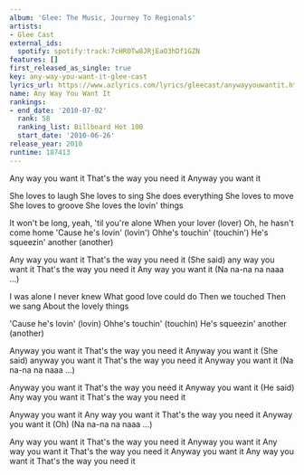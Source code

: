```yaml
---
album: 'Glee: The Music, Journey To Regionals'
artists:
- Glee Cast
external_ids:
  spotify: spotify:track:7cHROTw8JRjEaO3hDf1GZN
features: []
first_released_as_single: true
key: any-way-you-want-it-glee-cast
lyrics_url: https://www.azlyrics.com/lyrics/gleecast/anywayyouwantit.html
name: Any Way You Want It
rankings:
- end_date: '2010-07-02'
  rank: 58
  ranking_list: Billboard Hot 100
  start_date: '2010-06-26'
release_year: 2010
runtime: 187413
---
```

Any way you want it
That's the way you need it
Anyway you want it

She loves to laugh
She loves to sing
She does everything
She loves to move
She loves to groove
She loves the lovin' things

It won't be long, yeah, 'til you're alone
When your lover (lover)
Oh, he hasn't come home
'Cause he's lovin' (lovin')
Ohhe's touchin' (touchin')
He's squeezin' another (another)

Any way you want it
That's the way you need it
(She said) any way you want it
That's the way you need it
Any way you want it
(Na na-na na naaa ...)

I was alone
I never knew
What good love could do
Then we touched
Then we sang
About the lovely things

'Cause he's lovin' (lovin)
Ohhe's touchin' (touchin)
He's squeezin' another (another)

Anyway you want it
That's the way you need it
Anyway you want it
(She said) anyway you want it
That's the way you need it
Anyway you want it
(Na na-na na naaa ...)



Anyway you want it
That's the way you need it
Anyway you want it
(He said)
Any way you want it
That's the way you need it

Anyway you want it
Any way you want it
That's the way you need it
Anyway you want it
(Oh)
(Na na-na na naaa ...)

Any way you want it
That's the way you need it
Anyway you want it
Any way you want it
That's the way you need it
Anyway you want it
Any way you want it
That's the way you need it
